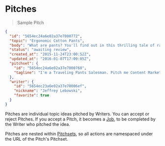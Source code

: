 # Pitches

> Sample Pitch

```json
{
  "id": "5654ec24a6e02a37e7000772",
  "topic": "Ergonomic Cotton Pants",
  "body": "What are pants? You'll find out in this thrilling tale of rapid iteration in the garment industry. Wool to Cotton. Warm to Wearable. Economic to Ergonomic. I'll cover everything from the shoes to the belt and leave your readers craving new pants.",
  "status": "awaiting review",
  "created_at": "2015-11-24T23:00:52Z",
  "updated_at": "2016-01-07T17:09:05Z",
  "pitchset": {
    "id": "5654ec24a6e02a37e7000768",
    "tagline": "I'm a Traveling Pants Salesman. Pitch me Content Marketing ideas!"
  },
  "writer": {
    "id": "5654ec23a6e02a37e70006ef",
    "nickname": "Jeffrey Lebowski",
    "favorite": true
  }
}
```

Pitches are individual topic ideas pitched by Writers. You can accept or reject Pitches. If you accept a Pitch, it becomes a [Job](#jobs), to be completed by the Writer who pitched the idea.

Pitches are nested within [Pitchsets](#pitchsets), so all actions are namespaced under the URL of the Pitch's Pitchset.
